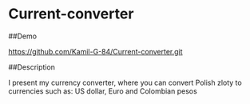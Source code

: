 # Current-converter

##Demo

https://github.com/Kamil-G-84/Current-converter.git

##Description

I present my currency converter, where you can convert Polish zloty to currencies such as: US dollar, Euro and Colombian pesos
